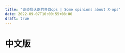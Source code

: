 ```yaml
---
title: "谈谈我认识的各自ops | Some opinions about X-ops"
date: 2022-09-07T10:00:55+08:00
draft: true
---
```


# 中文版

